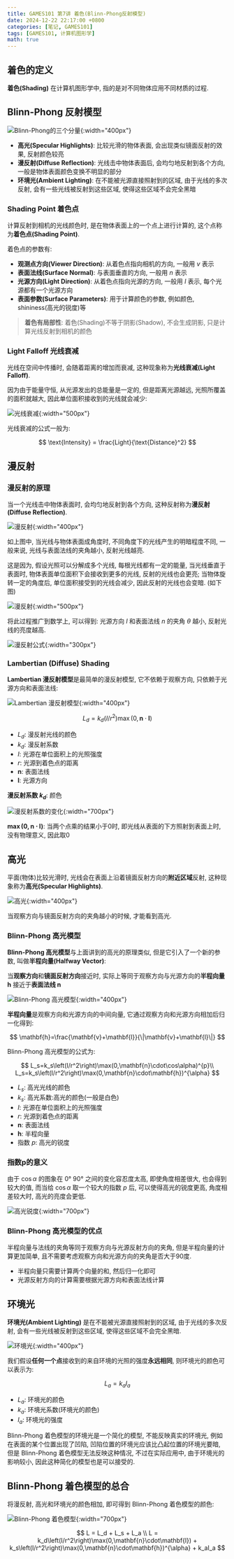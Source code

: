```yaml
---
title: GAMES101 第7讲 着色(Blinn-Phong反射模型)
date: 2024-12-22 22:17:00 +0800
categories: [笔记, GAMES101]
tags: [GAMES101, 计算机图形学]
math: true
---
```


## 着色的定义

**着色(Shading)** 在计算机图形学中, 指的是对不同物体应用不同材质的过程.

## Blinn-Phong 反射模型

![Blinn-Phong的三个分量](/assets/posts/GAMES101-Lecture07/01.png){:width="400px"}

- **高光(Specular Highlights)**: 比较光滑的物体表面, 会出现类似镜面反射的效果, 反射颜色较亮
- **漫反射(Diffuse Reflection)**: 光线击中物体表面后, 会均匀地反射到各个方向, 一般是物体表面颜色变换不明显的部分
- **环境光(Ambient Lighting)**: 在不能被光源直接照射到的区域, 由于光线的多次反射, 会有一些光线被反射到这些区域, 使得这些区域不会完全黑暗

### Shading Point 着色点

计算反射到相机的光线颜色时, 是在物体表面上的一个点上进行计算的, 这个点称为**着色点(Shading Point)**.

着色点的参数有:
- **观测点方向(Viewer Direction)**: 从着色点指向相机的方向, 一般用 $v$ 表示
- **表面法线(Surface Normal)**: 与表面垂直的方向, 一般用 $n$ 表示
- **光源方向(Light Direction)**: 从着色点指向光源的方向, 一般用 $l$ 表示, 每个光源都有一个光源方向
- **表面参数(Surface Parameters)**: 用于计算颜色的参数, 例如颜色, shininess(高光的锐度)等

> **着色有局部性**: 着色(Shading)不等于阴影(Shadow), 不会生成阴影, 只是计算光线反射到相机的颜色

### Light Falloff 光线衰减

光线在空间中传播时, 会随着距离的增加而衰减, 这种现象称为**光线衰减(Light Falloff)**.

因为由于能量守恒, 从光源发出的总能量是一定的, 但是距离光源越远, 光照所覆盖的面积就越大, 因此单位面积接收到的光线就会减少:

![光线衰减](/assets/posts/GAMES101-Lecture07/05.png){:width="500px"}

光线衰减的公式一般为:

$$
\text{Intensity} = \frac{Light}{\text{Distance}^2}
$$

## 漫反射

### 漫反射的原理

当一个光线击中物体表面时, 会均匀地反射到各个方向, 这种反射称为**漫反射(Diffuse Reflection)**.

![漫反射](/assets/posts/GAMES101-Lecture07/02.png){:width="400px"}

如上图中, 当光线与物体表面成角度时, 不同角度下的光线产生的明暗程度不同, 一般来说, 光线与表面法线的夹角越小, 反射光线越亮.

这是因为, 假设光照可以分解成多个光线, 每根光线都有一定的能量, 当光线垂直于表面时, 物体表面单位面积下会接收到更多的光线, 反射的光线也会更亮; 当物体旋转一定的角度后, 单位面积接受到的光线会减少, 因此反射的光线也会变暗. (如下图)

![漫反射](/assets/posts/GAMES101-Lecture07/03.png){:width="500px"}

将此过程推广到数学上, 可以得到: 光源方向 $l$ 和表面法线 $n$ 的夹角 $\theta$ 越小, 反射光线的亮度越高.

![漫反射公式](/assets/posts/GAMES101-Lecture07/04.png){:width="300px"} 

### Lambertian (Diffuse) Shading

**Lambertian 漫反射模型**是最简单的漫反射模型, 它不依赖于观察方向, 只依赖于光源方向和表面法线:

![Lambertian 漫反射模型](/assets/posts/GAMES101-Lecture07/06.png){:width="400px"}

$$
L_d=k_d\left(I/r^2\right)\max(0,\mathbf{n}\cdot\mathbf{l})
$$

- $L_d$: 漫反射光线的颜色
- $k_d$: 漫反射系数
- $I$: 光源在单位面积上的光照强度
- $r$: 光源到着色点的距离
- $\mathbf{n}$: 表面法线
- $\mathbf{l}$: 光源方向

**漫反射系数 $k_d$**: 颜色

![漫反射系数的变化](/assets/posts/GAMES101-Lecture07/07.png){:width="700px"}

**$\max(0,\mathbf{n}\cdot\mathbf{l})$**: 当两个点乘的结果小于0时, 即光线从表面的下方照射到表面上时, 没有物理意义, 因此取0

## 高光

平面(物体)比较光滑时, 光线会在表面上沿着镜面反射方向的**附近区域**反射, 这种现象称为**高光(Specular Highlights)**.

![高光](/assets/posts/GAMES101-Lecture07/08.png){:width="400px"}

当观察方向与镜面反射方向的夹角越小的时候, 才能看到高光.

### Blinn-Phong 高光模型

**Blinn-Phong 高光模型**与上面讲到的高光的原理类似, 但是它引入了一个新的参数, 叫做**半程向量(Halfway Vector)**:

当**观察方向**和**镜面反射方向**接近时, 实际上等同于观察方向与光源方向的**半程向量 $\mathbf{h}$** 接近于**表面法线 $\mathbf{n}$**

![Blinn-Phong 高光模型](/assets/posts/GAMES101-Lecture07/09.png){:width="400px"}

**半程向量**是观察方向和光源方向的中间向量, 它通过观察方向和光源方向相加后归一化得到:

$$
\mathbf{h}=\frac{\mathbf{v}+\mathbf{l}}{\|\mathbf{v}+\mathbf{l}\|}
$$

Blinn-Phong 高光模型的公式为:

$$
L_s=k_s\left(I/r^2\right)\max(0,\mathbf{n}\cdot\cos\alpha)^{p}\\
L_s=k_s\left(I/r^2\right)\max(0,\mathbf{n}\cdot\mathbf{h})^{\alpha}
$$

- $L_s$: 高光光线的颜色
- $k_s$: 高光系数:高光的颜色(一般是白色)
- $I$: 光源在单位面积上的光照强度
- $r$: 光源到着色点的距离
- $\mathbf{n}$: 表面法线
- $\mathbf{h}$: 半程向量
- 指数 $p$: 高光的锐度

### 指数p的意义

由于 $\cos\alpha$ 的图象在 $0° ~ 90°$ 之间的变化容忍度太高, 即使角度相差很大, 也会得到较大的值, 而当给 $\cos\alpha$ 取一个较大的指数 $p$ 后, 可以使得高光的锐度更高, 角度相差较大时, 高光的亮度会更低.

![高光锐度](/assets/posts/GAMES101-Lecture07/10.png){:width="700px"}

### Blinn-Phong 高光模型的优点

半程向量与法线的夹角等同于观察方向与光源反射方向的夹角, 但是半程向量的计算更加简单, 且不需要考虑观察方向和光源方向的夹角是否大于90度.
- 半程向量只需要计算两个向量的和, 然后归一化即可
- 光源反射方向的计算需要根据光源方向和表面法线计算

## 环境光

**环境光(Ambient Lighting)** 是在不能被光源直接照射到的区域, 由于光线的多次反射, 会有一些光线被反射到这些区域, 使得这些区域不会完全黑暗.

![环境光](/assets/posts/GAMES101-Lecture07/11.png){:width="400px"}

我们假设**任何一个点**接收到的来自环境的光照的强度**永远相同**, 则环境光的颜色可以表示为:

$$
L_a=k_aI_a
$$

- $L_a$: 环境光的颜色
- $k_a$: 环境光系数(环境光的颜色)
- $I_a$: 环境光的强度

Blinn-Phong 着色模型的环境光是一个简化的模型, 不能反映真实的环境光, 例如在表面的某个位置出现了凹陷, 凹陷位置的环境光应该比凸起位置的环境光要暗, 但是 Blinn-Phong 着色模型无法反映这种情况, 不过在实际应用中, 由于环境光的影响较小, 因此这种简化的模型也是可以接受的.

## Blinn-Phong 着色模型的总合

将漫反射, 高光和环境光的颜色相加, 即可得到 Blinn-Phong 着色模型的颜色:

![Blinn-Phong 着色模型](/assets/posts/GAMES101-Lecture07/12.png){:width="700px"}

$$
L = L_d + L_s + L_a \\
L = k_d\left(I/r^2\right)\max(0,\mathbf{n}\cdot\mathbf{l}) + k_s\left(I/r^2\right)\max(0,\mathbf{n}\cdot\mathbf{h})^{\alpha} + k_aI_a
$$